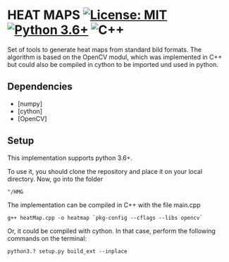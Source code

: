 

# HEAT MAPS [![License: MIT](https://img.shields.io/badge/License-MIT-yellow.svg)](./LICENSE) [![Python 3.6+](https://img.shields.io/badge/python-3.6+-blue.svg)](https://www.python.org/downloads/release/python-360/) ![C++](https://img.shields.io/badge/C++-Solutions-red.svg?style=flat&logo=c++) 

Set of tools to generate heat maps from standard bild formats. The algorithm is based on the OpenCV modul, which was implemented in C++ but could also be compiled in cython to be imported und used in python.  
## Dependencies

 * [numpy]
 * [cython]
 * [OpenCV]

## Setup

This implementation supports python 3.6+.

To use it, you should clone the repository and place it on your local directory.
Now, go into the folder

    "/HMG

The implementation can be compiled in C++ with the file main.cpp
    
    g++ heatMap.cpp -o heatmap `pkg-config --cflags --libs opencv` 

Or, it could be compiled with cython. In that case, perform the following commands on the terminal:

    python3.? setup.py build_ext --inplace